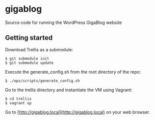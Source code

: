 # gigablog
Source code for running the WordPress GigaBlog website

## Getting started

Download Trellis as a submodule:
```
$ git submodule init
$ git submodule update
```

Execute the generate_config.sh from the root directory of the repo:
```
$ ./ops/scripts/generate_config.sh
```

Go to the trellis directory and instantiate the VM using Vagrant:
```
$ cd trellis
$ vagrant up
```

Go to [http://gigablog.local](http://gigablog.local) on your web browser.